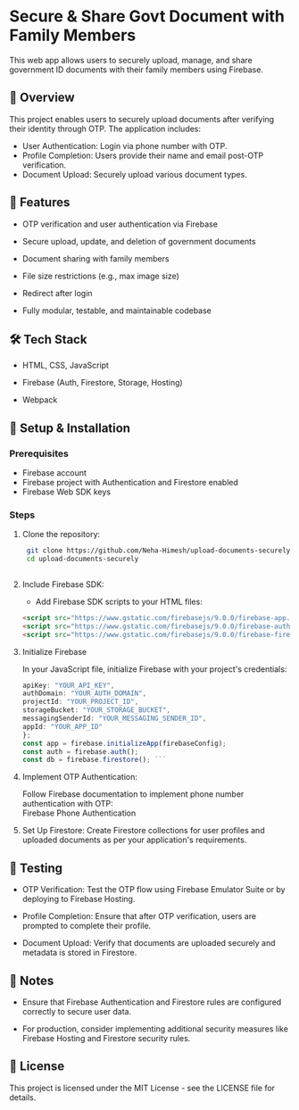 # Secure & Share Govt Document with Family Members

This web app allows users to securely upload, manage, and share government ID documents with their family members using Firebase.  

## 📄 Overview

This project enables users to securely upload documents after verifying their identity through OTP. The application includes:

- User Authentication: Login via phone number with OTP.  
- Profile Completion: Users provide their name and email post-OTP verification.  
- Document Upload: Securely upload various document types.  



## 🚀 Features

- OTP verification and user authentication via Firebase  

- Secure upload, update, and deletion of government documents  

- Document sharing with family members  

- File size restrictions (e.g., max image size)  

- Redirect after login  

- Fully modular, testable, and maintainable codebase  



## 🛠 Tech Stack

- HTML, CSS, JavaScript  

- Firebase (Auth, Firestore, Storage, Hosting)  
- Webpack  



## 🔧 Setup & Installation

### Prerequisites

- Firebase account  
- Firebase project with Authentication and Firestore enabled  
- Firebase Web SDK keys  

### Steps

1. Clone the repository:  
   ```bash  
    git clone https://github.com/Neha-Himesh/upload-documents-securely.git  
    cd upload-documents-securely  
  
2. Include Firebase SDK:  
    - Add Firebase SDK scripts to your HTML files:  
    ``` html
    <script src="https://www.gstatic.com/firebasejs/9.0.0/firebase-app.js"></script>
    <script src="https://www.gstatic.com/firebasejs/9.0.0/firebase-auth.js"></script>
    <script src="https://www.gstatic.com/firebasejs/9.0.0/firebase-firestore.js"></script> ```

3. Initialize Firebase

    In your JavaScript file, initialize Firebase with your project's credentials:  

    ``` javascript const firebaseConfig = {
    apiKey: "YOUR_API_KEY",
    authDomain: "YOUR_AUTH_DOMAIN",
    projectId: "YOUR_PROJECT_ID",
    storageBucket: "YOUR_STORAGE_BUCKET",
    messagingSenderId: "YOUR_MESSAGING_SENDER_ID",
    appId: "YOUR_APP_ID"
    };
    const app = firebase.initializeApp(firebaseConfig);
    const auth = firebase.auth();
    const db = firebase.firestore(); ```

4. Implement OTP Authentication:  

    Follow Firebase documentation to implement phone number authentication with OTP:  
    Firebase Phone Authentication  

5. Set Up Firestore:
    Create Firestore collections for user profiles and uploaded documents as per your application's requirements.  



## 🧪 Testing
- OTP Verification: Test the OTP flow using Firebase Emulator Suite or by deploying to Firebase Hosting.  

- Profile Completion: Ensure that after OTP verification, users are prompted to complete their profile.  

- Document Upload: Verify that documents are uploaded securely and metadata is stored in Firestore.  

 


## 📌 Notes
- Ensure that Firebase Authentication and Firestore rules are configured correctly to secure user data.  

- For production, consider implementing additional security measures like Firebase Hosting and Firestore security rules.  



## 📄 License

This project is licensed under the MIT License - see the LICENSE file for details.  
